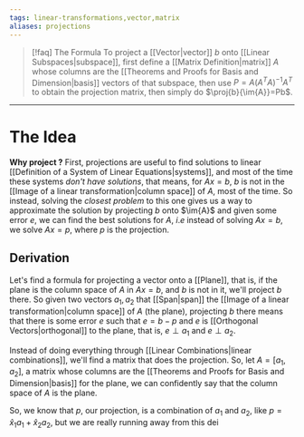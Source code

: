 ```yaml
---
tags: linear-transformations,vector,matrix
aliases: projections
---
```

>[!faq] The Formula
> To project a [[Vector|vector]] $b$ onto [[Linear Subspaces|subspace]], first define a [[Matrix Definition|matrix]] $A$ whose columns are the [[Theorems and Proofs for Basis and Dimension|basis]] vectors of that subspace, then use $P = A(A^{T}A)^{-1}A^{T}$ to obtain the projection matrix, then simply do $\proj{b}{\im{A}}=Pb$.

___
# The Idea
**Why project ?**
First, projections are useful to find solutions to linear [[Definition of a System of Linear Equations|systems]], and most of the time these systems *don't have solutions*, that means, for $Ax = b$, $b$ is not in the [[Image of a linear transformation|column space]] of $A$, most of the time.
So instead, solving the *closest problem* to this one gives us a way to approximate the solution by projecting $b$ onto $\im{A}$ and given some error $e$, we can find the best solutions for $A$, $i.e$ instead of solving $Ax = b$, we solve $Ax = p$, where $p$ is the projection.
## Derivation
Let's find a formula for projecting a vector onto a [[Plane]], that is, if the plane is the column space of $A$ in $Ax=b$, and $b$ is not in it, we'll project $b$ there. So given two vectors $a_{1}, a_{2}$ that [[Span|span]] the [[Image of a linear transformation|column space]] of $A$ (the plane), projecting $b$ there means that there is some error $e$ such that $e = b - p$ and $e$ is [[Orthogonal Vectors|orthogonal]] to the plane, that is, $e \perp a_{1}$ and $e \perp a_{2}$.

Instead of doing everything through [[Linear Combinations|linear combinations]], we'll find a matrix that does the projection. So, let $A = [a_{1},a_{2}]$, a matrix whose columns are the [[Theorems and Proofs for Basis and Dimension|basis]] for the plane, we can confidently say that the column space of $A$ is the plane. 

So, we know that $p$, our projection, is a combination of $a_{1}$ and $a_{2}$, like $p = \hat{x}_{1}a_{1} + \hat{x}_{2}a_{2}$, but we are really running away from this dei